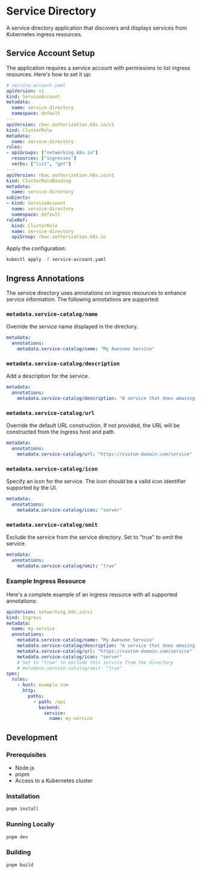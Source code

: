 # Service Directory

A service directory application that discovers and displays services from Kubernetes ingress resources.

## Service Account Setup

The application requires a service account with permissions to list ingress resources. Here's how to set it up:

```yaml
# service-account.yaml
apiVersion: v1
kind: ServiceAccount
metadata:
  name: service-directory
  namespace: default
---
apiVersion: rbac.authorization.k8s.io/v1
kind: ClusterRole
metadata:
  name: service-directory
rules:
- apiGroups: ["networking.k8s.io"]
  resources: ["ingresses"]
  verbs: ["list", "get"]
---
apiVersion: rbac.authorization.k8s.io/v1
kind: ClusterRoleBinding
metadata:
  name: service-directory
subjects:
- kind: ServiceAccount
  name: service-directory
  namespace: default
roleRef:
  kind: ClusterRole
  name: service-directory
  apiGroup: rbac.authorization.k8s.io
```

Apply the configuration:
```bash
kubectl apply -f service-account.yaml
```

## Ingress Annotations

The service directory uses annotations on ingress resources to enhance service information. The following annotations are supported:

### `metadata.service-catalog/name`
Override the service name displayed in the directory.
```yaml
metadata:
  annotations:
    metadata.service-catalog/name: "My Awesome Service"
```

### `metadata.service-catalog/description`
Add a description for the service.
```yaml
metadata:
  annotations:
    metadata.service-catalog/description: "A service that does amazing things"
```

### `metadata.service-catalog/url`
Override the default URL construction. If not provided, the URL will be constructed from the ingress host and path.
```yaml
metadata:
  annotations:
    metadata.service-catalog/url: "https://custom-domain.com/service"
```

### `metadata.service-catalog/icon`
Specify an icon for the service. The icon should be a valid icon identifier supported by the UI.
```yaml
metadata:
  annotations:
    metadata.service-catalog/icon: "server"
```

### `metadata.service-catalog/omit`
Exclude the service from the service directory. Set to "true" to omit the service.
```yaml
metadata:
  annotations:
    metadata.service-catalog/omit: "true"
```

### Example Ingress Resource

Here's a complete example of an ingress resource with all supported annotations:

```yaml
apiVersion: networking.k8s.io/v1
kind: Ingress
metadata:
  name: my-service
  annotations:
    metadata.service-catalog/name: "My Awesome Service"
    metadata.service-catalog/description: "A service that does amazing things"
    metadata.service-catalog/url: "https://custom-domain.com/service"
    metadata.service-catalog/icon: "server"
    # Set to "true" to exclude this service from the directory
    # metadata.service-catalog/omit: "true"
spec:
  rules:
    - host: example.com
      http:
        paths:
          - path: /api
            backend:
              service:
                name: my-service
```

## Development

### Prerequisites
- Node.js
- pnpm
- Access to a Kubernetes cluster

### Installation
```bash
pnpm install
```

### Running Locally
```bash
pnpm dev
```

### Building
```bash
pnpm build
``` 